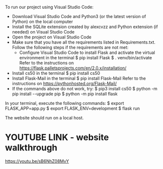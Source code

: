 To run our project using Visual Studio Code:
 
* Download Visual Studio Code and Python3 (or the latest version of Python) on the local computer
* Install the SQLite extension created by alexcvzz and Python extension (if needed) on Visual Studio Code
* Open the project on Visual Studio Code
* Make sure that you have all the requirements listed in Requirements.txt. Follow the following steps if the requirements are not met: 
    * Configure Visual Studio Code to install Flask and activate the virtual environment in the terminal
        $ pip install Flask
        $ . venv/bin/activate
        Refer to the instructions on https://flask.palletsprojects.com/en/2.0.x/installation/ 
* Install cs50 in the terminal
    $ pip install cs50 
* Install Flask-Mail in the terminal 
    $ pip install Flask-Mail 
    Refer to the instructions on https://pythonhosted.org/Flask-Mail/
* If the commands above do not work, try:
    $ pip3 install cs50
    $ python -m pip install --upgrade pip
    $ python -m pip install flask
 
 In your terminal, execute the following commands:
    $ export FLASK_APP=app.py
    $ export FLASK_ENV=development
    $ flask run
    
The website should run on a local host.

# YOUTUBE LINK - website walkthrough
https://youtu.be/sB6NhZ08MvY